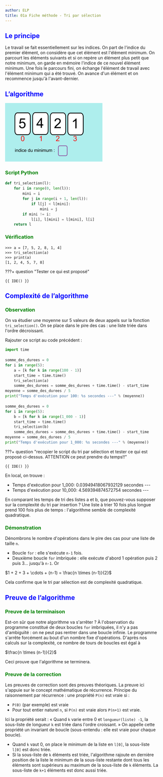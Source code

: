 ```yaml
---
author: ELP
title: 01a Fiche méthode - Tri par sélection
---
```


## <H2 STYLE="COLOR:BLUE;">**Le principe</h2>**

Le travail se fait essentiellement sur les indices.
On part de l'indice du premier élément, on considère que cet élément est l'élément minimum.
On parcourt les éléments suivants et si on repère un élément plus petit que notre minimum, on garde en mémoire l'indice de ce nouvel élément minimum.
Une fois le parcours fini, on échange l'élément de travail avec l'élément minimum qui a été trouvé.
On avance d'un élément et on recommence jusqu'à l'avant-dernier.

## <H2 STYLE="COLOR:BLUE;">**L’algorithme</h2>**

![animation_selection](animation_selection.gif)

### <H3 STYLE="COLOR:GREEN;">**Script Python</h3>**

```python
def tri_selection(l):
    for i in range(0, len(l)):
        mini = i
        for j in range(i + 1, len(l)):
            if l[j] < l[mini]:
                mini = j
        if mini != i:
            l[i], l[mini] = l[mini], l[i]
    return l
```

### <H3 STYLE="COLOR:GREEN;">**Vérification</h3>**

```
>>> a = [7, 5, 2, 8, 1, 4]
>>> tri_selection(a)
>>> print(a)
[1, 2, 4, 5, 7, 8]
```

???+ question "Tester ce qui est proposé"

    {{ IDE() }}

## <H2 STYLE="COLOR:BLUE;">**Complexité de l’algorithme</h2>**

### <H3 STYLE="COLOR:GREEN;">**Observation</h3>**

On va étudier une moyenne sur 5 valeurs de deux appels sur la fonction `tri_selection()`. On se place dans le pire des cas : une liste triée dans l'ordre décroissant.

Rajouter ce script au code précédent :

```python
import time

somme_des_durees = 0
for i in range(5):
    a = [k for k in range(100 - 1)]
    start_time = time.time()
    tri_selection(a)
    somme_des_durees = somme_des_durees + time.time() - start_time
moyenne = somme_des_durees / 5
print("Temps d'exécution pour 100: %s secondes ---" % (moyenne))

somme_des_durees = 0
for i in range(5):
    b = [k for k in range(1_000 - 1)]
    start_time = time.time()
    tri_selection(b)
    somme_des_durees = somme_des_durees + time.time() - start_time
moyenne = somme_des_durees / 5
print("Temps d'exécution pour 1_000: %s secondes ---" % (moyenne))
```
???+ question "recopier le script du tri par sélection et tester ce qui est proposé ci-dessus. ATTENTION ce peut prendre du temps!!"

    {{ IDE() }}

En local, on trouve :

- Temps d'exécution pour 1_000: 0.03949418067932129 secondes ---
- Temps d'exécution pour 10_000: 4.569394874572754 secondes ---

En comparant les temps de tri des listes a et b, que pouvez-vous supposer sur la complexité du tri par insertion ?
Une liste à trier 10 fois plus longue prend 100 fois plus de temps : l'algorithme semble de complexité quadratique.

### <H3 STYLE="COLOR:GREEN;">**Démonstration</h3>**

Dénombrons le nombre d'opérations dans le pire des cas pour une liste de taille `n`.

- Boucle `for` : elle s'exécute `n-1` fois.
- Deuxième boucle `for` imbriquée : elle exécute d'abord 1 opération puis 2 puis 3... jusqu'à `n-1`. Or

$1 + 2 + 3 + \cdots + (n-1) = \frac{n \times (n-1)}{2}$

Cela confirme que le tri par sélection est de complexité quadratique.

## <H2 STYLE="COLOR:BLUE;">**Preuve de l’algorithme</h2>**

### <H3 STYLE="COLOR:GREEN;">**Preuve de la terminaison</h3>**

Est-on sûr que notre algorithme va s'arrêter ?
À l'observation du programme constitué de deux boucles `for` imbriquées, il n'y a pas d'ambiguïté : on ne peut pas rentrer dans une boucle infinie. Le programme s'arrête forcément au bout d'un nombre fixe d'opérations. D'après nos calculs sur la complexité, ce nombre de tours de boucles est égal à

$\frac{n \times (n-1)}{2}$

Ceci prouve que l'algorithme se terminera.

### <H3 STYLE="COLOR:GREEN;">**Preuve de la correction</h3>**

Les preuves de correction sont des preuves théoriques. La preuve ici s'appuie sur le concept mathématique de récurrence. Principe du raisonnement par récurrence : une propriété `P(n)` est vraie si :

- `P(0)` (par exemple) est vraie
- Pour tout entier naturel `n`, si `P(n)` est vraie alors `P(n+1)` est vraie.

Ici la propriété serait : « Quand `k` varie entre 0 et `longueur(liste) -1`, la sous-liste de longueur `k` est triée dans l'ordre croissant. » On appelle cette propriété un invariant de boucle (sous-entendu : elle est vraie pour chaque boucle).

- Quand `k` vaut 0, on place le minimum de la liste en `l[0]`, la sous-liste `l[0]` est donc triée.
- Si la sous-liste de `k` éléments est triée, l'algorithme rajoute en dernière position de la liste le minimum de la sous-liste restante dont tous les éléments sont supérieurs au maximum de la sous-liste de `k` éléments. La sous-liste de `k+1` éléments est donc aussi triée.